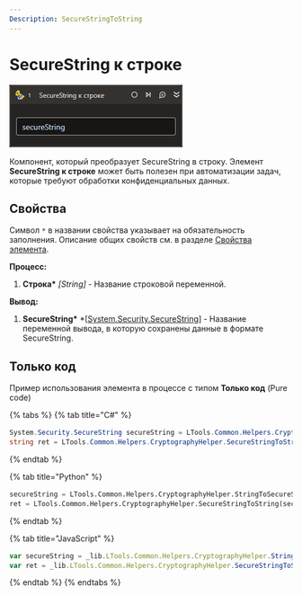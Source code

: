 ```yaml
---
Description: SecureStringToString
---
```


# SecureString к строке

![](../../../resources/activities/basic/crypto/SecureString-to-string-activity.png)

Компонент, который преобразует SecureString в строку. Элемент **SecureString к строке** может быть полезен при автоматизации задач, которые требуют обработки конфиденциальных данных.

## Свойства

Символ `*` в названии свойства указывает на обязательность заполнения. Описание общих свойств см. в разделе [Свойства элемента](https://docs.primo-rpa.ru/primo-rpa/primo-studio/process/elements#svoistva-elementa).

**Процесс:**
1. **Строка\*** *[String]* - Название строковой переменной.

**Вывод:** 
1. **SecureString\*** *[[System.Security.SecureString](https://learn.microsoft.com/ru-ru/dotnet/api/system.security.securestring?view=net-5.0)] - Название переменной вывода, в которую сохранены данные в формате SecureString.

## Только код

Пример использования элемента в процессе с типом **Только код** (Pure code)

{% tabs %}
{% tab title="C#" %}
```csharp
System.Security.SecureString secureString = LTools.Common.Helpers.CryptographyHelper.StringToSecureString("Защищенная строка");
string ret = LTools.Common.Helpers.CryptographyHelper.SecureStringToString(secureString);
```
{% endtab %}

{% tab title="Python" %}
```python
secureString = LTools.Common.Helpers.CryptographyHelper.StringToSecureString("Защищенная строка");
ret = LTools.Common.Helpers.CryptographyHelper.SecureStringToString(secureString);
```
{% endtab %}

{% tab title="JavaScript" %}
```javascript
var secureString = _lib.LTools.Common.Helpers.CryptographyHelper.StringToSecureString("Защищенная строка");
var ret = _lib.LTools.Common.Helpers.CryptographyHelper.SecureStringToString(secureString);
```
{% endtab %}
{% endtabs %}
